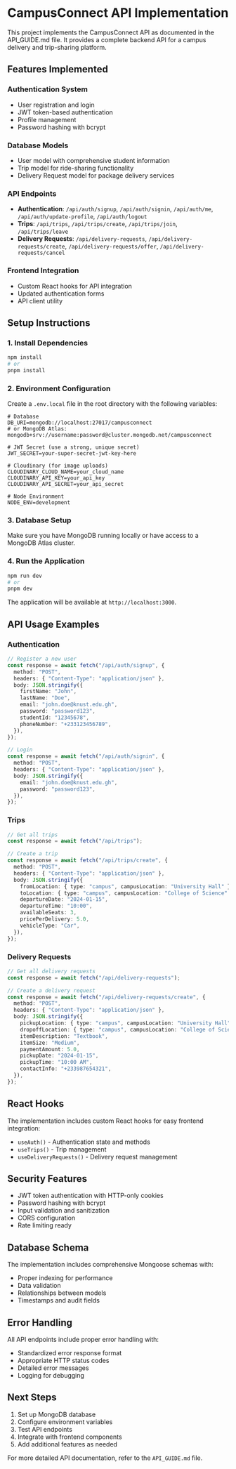 # CampusConnect API Implementation

This project implements the CampusConnect API as documented in the API_GUIDE.md file. It provides a complete backend API for a campus delivery and trip-sharing platform.

## Features Implemented

### Authentication System

- User registration and login
- JWT token-based authentication
- Profile management
- Password hashing with bcrypt

### Database Models

- User model with comprehensive student information
- Trip model for ride-sharing functionality
- Delivery Request model for package delivery services

### API Endpoints

- **Authentication**: `/api/auth/signup`, `/api/auth/signin`, `/api/auth/me`, `/api/auth/update-profile`, `/api/auth/logout`
- **Trips**: `/api/trips`, `/api/trips/create`, `/api/trips/join`, `/api/trips/leave`
- **Delivery Requests**: `/api/delivery-requests`, `/api/delivery-requests/create`, `/api/delivery-requests/offer`, `/api/delivery-requests/cancel`

### Frontend Integration

- Custom React hooks for API integration
- Updated authentication forms
- API client utility

## Setup Instructions

### 1. Install Dependencies

```bash
npm install
# or
pnpm install
```

### 2. Environment Configuration

Create a `.env.local` file in the root directory with the following variables:

```env
# Database
DB_URI=mongodb://localhost:27017/campusconnect
# or MongoDB Atlas: mongodb+srv://username:password@cluster.mongodb.net/campusconnect

# JWT Secret (use a strong, unique secret)
JWT_SECRET=your-super-secret-jwt-key-here

# Cloudinary (for image uploads)
CLOUDINARY_CLOUD_NAME=your_cloud_name
CLOUDINARY_API_KEY=your_api_key
CLOUDINARY_API_SECRET=your_api_secret

# Node Environment
NODE_ENV=development
```

### 3. Database Setup

Make sure you have MongoDB running locally or have access to a MongoDB Atlas cluster.

### 4. Run the Application

```bash
npm run dev
# or
pnpm dev
```

The application will be available at `http://localhost:3000`.

## API Usage Examples

### Authentication

```typescript
// Register a new user
const response = await fetch("/api/auth/signup", {
  method: "POST",
  headers: { "Content-Type": "application/json" },
  body: JSON.stringify({
    firstName: "John",
    lastName: "Doe",
    email: "john.doe@knust.edu.gh",
    password: "password123",
    studentId: "12345678",
    phoneNumber: "+233123456789",
  }),
});

// Login
const response = await fetch("/api/auth/signin", {
  method: "POST",
  headers: { "Content-Type": "application/json" },
  body: JSON.stringify({
    email: "john.doe@knust.edu.gh",
    password: "password123",
  }),
});
```

### Trips

```typescript
// Get all trips
const response = await fetch("/api/trips");

// Create a trip
const response = await fetch("/api/trips/create", {
  method: "POST",
  headers: { "Content-Type": "application/json" },
  body: JSON.stringify({
    fromLocation: { type: "campus", campusLocation: "University Hall" },
    toLocation: { type: "campus", campusLocation: "College of Science" },
    departureDate: "2024-01-15",
    departureTime: "10:00",
    availableSeats: 3,
    pricePerDelivery: 5.0,
    vehicleType: "Car",
  }),
});
```

### Delivery Requests

```typescript
// Get all delivery requests
const response = await fetch("/api/delivery-requests");

// Create a delivery request
const response = await fetch("/api/delivery-requests/create", {
  method: "POST",
  headers: { "Content-Type": "application/json" },
  body: JSON.stringify({
    pickupLocation: { type: "campus", campusLocation: "University Hall" },
    dropoffLocation: { type: "campus", campusLocation: "College of Science" },
    itemDescription: "Textbook",
    itemSize: "Medium",
    paymentAmount: 5.0,
    pickupDate: "2024-01-15",
    pickupTime: "10:00 AM",
    contactInfo: "+233987654321",
  }),
});
```

## React Hooks

The implementation includes custom React hooks for easy frontend integration:

- `useAuth()` - Authentication state and methods
- `useTrips()` - Trip management
- `useDeliveryRequests()` - Delivery request management

## Security Features

- JWT token authentication with HTTP-only cookies
- Password hashing with bcrypt
- Input validation and sanitization
- CORS configuration
- Rate limiting ready

## Database Schema

The implementation includes comprehensive Mongoose schemas with:

- Proper indexing for performance
- Data validation
- Relationships between models
- Timestamps and audit fields

## Error Handling

All API endpoints include proper error handling with:

- Standardized error response format
- Appropriate HTTP status codes
- Detailed error messages
- Logging for debugging

## Next Steps

1. Set up MongoDB database
2. Configure environment variables
3. Test API endpoints
4. Integrate with frontend components
5. Add additional features as needed

For more detailed API documentation, refer to the `API_GUIDE.md` file.

